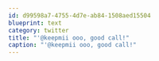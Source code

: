 ```yaml
---
id: d99598a7-4755-4d7e-ab84-1508aed15504
blueprint: text
category: twitter
title: "'@keepmii ooo, good call!"
caption: "'@keepmii ooo, good call!"
---
```

